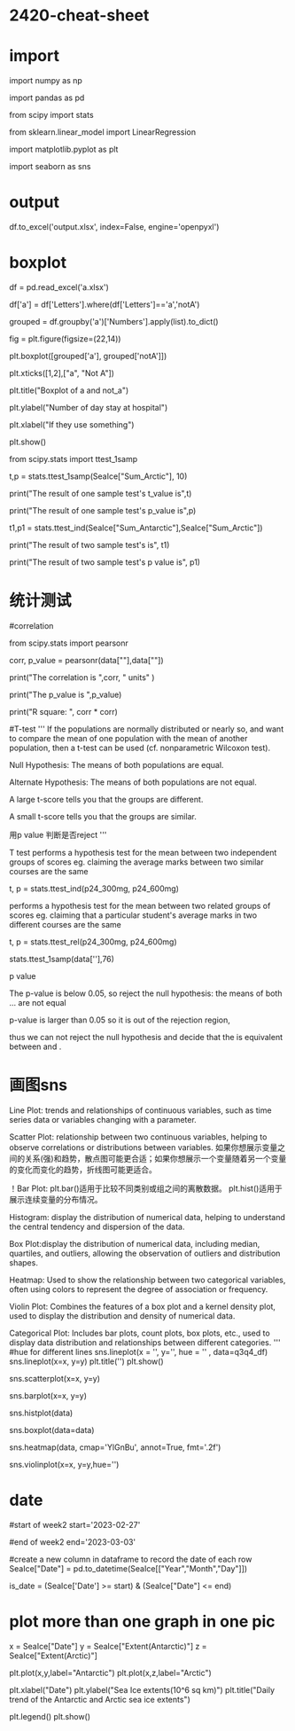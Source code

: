 # 2420-cheat-sheet

# import
import numpy as np

import pandas as pd

from scipy import stats

from sklearn.linear_model import LinearRegression

import matplotlib.pyplot as plt


import seaborn as sns

# output
df.to_excel('output.xlsx', index=False, engine='openpyxl')

# boxplot
df = pd.read_excel('a.xlsx')

df['a'] = df['Letters'].where(df['Letters']=='a','notA')

grouped = df.groupby('a')['Numbers'].apply(list).to_dict()

fig = plt.figure(figsize=(22,14))

plt.boxplot([grouped['a'], grouped['notA']])

plt.xticks([1,2],["a", "Not A"])

plt.title("Boxplot of a and not_a")

plt.ylabel("Number of day stay at hospital")

plt.xlabel("If they use something")

plt.show()

from scipy.stats import ttest_1samp


t,p = stats.ttest_1samp(SeaIce["Sum_Arctic"], 10)

print("The result of one sample test's t_value is",t)

print("The result of one sample test's p_value is",p)

t1,p1 = stats.ttest_ind(SeaIce["Sum_Antarctic"],SeaIce["Sum_Arctic"])

print("The result of two sample test's is", t1)

print("The result of two sample test's p value is", p1)

# 统计测试

#correlation

from scipy.stats import pearsonr

corr, p_value = pearsonr(data[""],data[""])

print("The correlation is ",corr, " units" )

print("The p_value is ",p_value)

print("R square: ", corr * corr)



#T-test
'''
If the populations are normally distributed or nearly so, and want to compare the mean of one population with the mean of another population,
then a t-test can be used (cf. nonparametric Wilcoxon test). 

Null Hypothesis: The means of both populations are equal.

Alternate Hypothesis: The means of both populations are not equal.
 
A large t-score tells you that the groups are different.

A small t-score tells you that the groups are similar.

用p value 判断是否reject
'''

T test performs a hypothesis test for the mean between two independent groups of scores 
eg. claiming the average marks between two similar courses are the same

t, p = stats.ttest_ind(p24_300mg, p24_600mg)


performs a hypothesis test for the mean between two related groups of scores
eg. claiming that a particular student's average marks in two different courses are the same

t, p = stats.ttest_rel(p24_300mg, p24_600mg)

stats.ttest_1samp(data[''],76)

p value

The p-value is below 0.05, so reject the null hypothesis: the means of both ... are not equal

p-value is larger than 0.05 so it is out of the rejection region, 

thus we can not reject the null hypothesis and decide that the  is equivalent between  and .


# 画图sns

Line Plot: trends and relationships of continuous variables, such as time series data or variables changing with a parameter.

Scatter Plot: relationship between two continuous variables, helping to observe correlations or distributions between variables.
如果你想展示变量之间的关系(强)和趋势，散点图可能更合适；如果你想展示一个变量随着另一个变量的变化而变化的趋势，折线图可能更适合。

！Bar Plot: plt.bar()适用于比较不同类别或组之间的离散数据。
plt.hist()适用于展示连续变量的分布情况。

Histogram: display the distribution of numerical data, helping to understand the central tendency and dispersion of the data.

Box Plot:display the distribution of numerical data, including median, quartiles, and outliers, allowing the observation of outliers and distribution shapes.

Heatmap: Used to show the relationship between two categorical variables, often using colors to represent the degree of association or frequency.

Violin Plot: Combines the features of a box plot and a kernel density plot, used to display the distribution and density of numerical data.

Categorical Plot: Includes bar plots, count plots, box plots, etc., used to display data distribution and relationships between different categories.
'''
#hue for different lines
sns.lineplot(x = '', y='', hue = '' , data=q3q4_df)
sns.lineplot(x=x, y=y)
plt.title('')
plt.show()

sns.scatterplot(x=x, y=y)

sns.barplot(x=x, y=y)

sns.histplot(data)

sns.boxplot(data=data)

sns.heatmap(data, cmap='YlGnBu', annot=True, fmt='.2f')

sns.violinplot(x=x, y=y,hue='')


# date
#start of week2
start='2023-02-27'

#end of week2
end='2023-03-03'

#create a new column in dataframe to record the date of each row
SeaIce["Date"] = pd.to_datetime(SeaIce[["Year","Month","Day"]])


is_date = (SeaIce['Date'] >= start) & (SeaIce["Date"] <= end)

# plot more than one graph in one pic

x = SeaIce["Date"]
y = SeaIce["Extent(Antarctic)"]
z = SeaIce["Extent(Arctic)"]

plt.plot(x,y,label="Antarctic")
plt.plot(x,z,label="Arctic")

plt.xlabel("Date")
plt.ylabel("Sea Ice extents(10^6 sq km)")
plt.title("Daily trend of the Antarctic and Arctic sea ice extents")

plt.legend()
plt.show()



